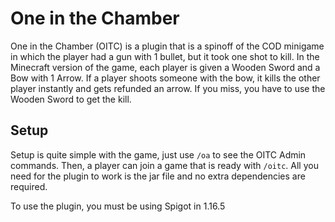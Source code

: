 # One in the Chamber

One in the Chamber (OITC) is a plugin that is a spinoff of the COD minigame in which the player had a gun with 1 bullet,
but it took one shot to kill. In the Minecraft version of the game, each player is given a Wooden Sword and a Bow with 1 Arrow.
If a player shoots someone with the bow, it kills the other player instantly and gets refunded an arrow. If you miss, you have to use the
Wooden Sword to get the kill.

## Setup

Setup is quite simple with the game, just use `/oa` to see the OITC Admin commands. Then, a player can join a game that is ready with `/oitc`.
All you need for the plugin to work is the jar file and no extra dependencies are required.  

To use the plugin, you must be using Spigot in 1.16.5
